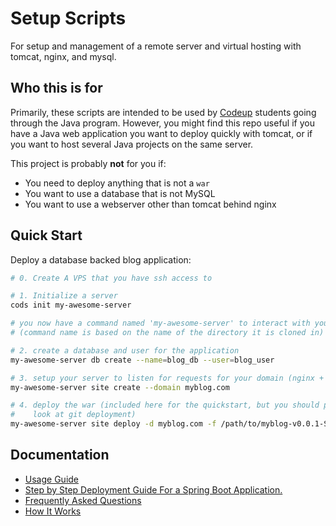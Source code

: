 # Setup Scripts

For setup and management of a remote server and virtual hosting with tomcat,
nginx, and mysql.

## Who this is for

Primarily, these scripts are intended to be used by [Codeup](http://codeup.com)
students going through the Java program. However, you might find this repo
useful if you have a Java web application you want to deploy quickly with
tomcat, or if you want to host several Java projects on the same server.

This project is probably **not** for you if:

- You need to deploy anything that is not a `war`
- You want to use a database that is not MySQL
- You want to use a webserver other than tomcat behind nginx

## Quick Start

Deploy a database backed blog application:

```bash
# 0. Create A VPS that you have ssh access to

# 1. Initialize a server
cods init my-awesome-server

# you now have a command named 'my-awesome-server' to interact with your server
# (command name is based on the name of the directory it is cloned in)

# 2. create a database and user for the application
my-awesome-server db create --name=blog_db --user=blog_user

# 3. setup your server to listen for requests for your domain (nginx + tomcat)
my-awesome-server site create --domain myblog.com

# 4. deploy the war (included here for the quickstart, but you should probably
#    look at git deployment)
my-awesome-server site deploy -d myblog.com -f /path/to/myblog-v0.0.1-SNAPSHOT.war
```

## Documentation

- [Usage Guide](docs/usage.md)
- [Step by Step Deployment Guide For a Spring Boot Application.](docs/deployment-guide.md)
- [Frequently Asked Questions](docs/faq.md)
- [How It Works](docs/how-it-works.md)

